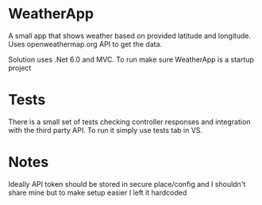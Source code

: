 # WeatherApp

A small app that shows weather based on provided latitude and longitude.
Uses openweathermap.org API to get the data.

Solution uses .Net 6.0 and MVC. To run make sure WeatherApp is a startup project

# Tests
There is a small set of tests checking controller responses and integration with the third party API. To run it
simply use tests tab in VS.

# Notes
Ideally API token should be stored in secure place/config and I shouldn't share mine but to make setup easier I left
it hardcoded